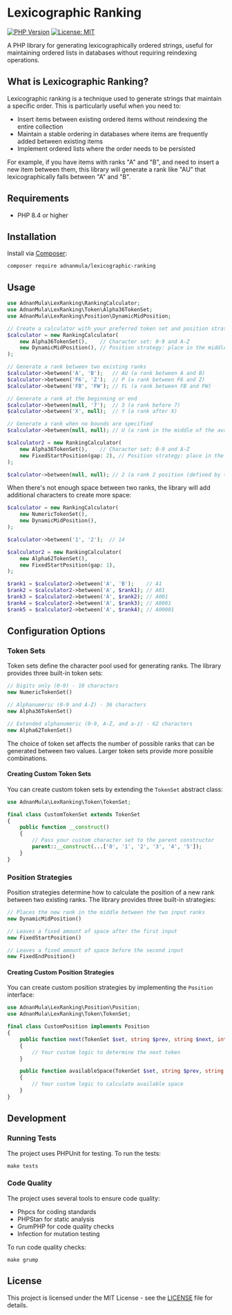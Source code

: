 # Lexicographic Ranking

[![PHP Version](https://img.shields.io/badge/PHP-%3E=8.4-777BB4.svg)](https://www.php.net/)
[![License: MIT](https://img.shields.io/badge/License-MIT-yellow.svg)](https://opensource.org/licenses/MIT)

A PHP library for generating lexicographically ordered strings, useful for maintaining ordered lists in databases without requiring reindexing operations.

## What is Lexicographic Ranking?

Lexicographic ranking is a technique used to generate strings that maintain a specific order. This is particularly useful when you need to:

- Insert items between existing ordered items without reindexing the entire collection
- Maintain a stable ordering in databases where items are frequently added between existing items
- Implement ordered lists where the order needs to be persisted

For example, if you have items with ranks "A" and "B", and need to insert a new item between them, this library will generate a rank like "AU" that lexicographically falls between "A" and "B".

## Requirements

- PHP 8.4 or higher

## Installation

Install via [Composer](https://getcomposer.org/):

```shell
composer require adnanmula/lexicographic-ranking
```

## Usage

```php
use AdnanMula\LexRanking\RankingCalculator;
use AdnanMula\LexRanking\Token\Alpha36TokenSet;
use AdnanMula\LexRanking\Position\DynamicMidPosition;

// Create a calculator with your preferred token set and position strategy
$calculator = new RankingCalculator(
    new Alpha36TokenSet(),    // Character set: 0-9 and A-Z
    new DynamicMidPosition(), // Position strategy: place in the middle
);

// Generate a rank between two existing ranks
$calculator->between('A', 'B');   // AU (a rank between A and B)
$calculator->between('F6', 'Z');  // P (a rank between F6 and Z)
$calculator->between('FB', 'FW'); // FL (a rank between FB and FW)

// Generate a rank at the beginning or end
$calculator->between(null, '7');  // 3 (a rank before 7)
$calculator->between('X', null);  // Y (a rank after X)

// Generate a rank when no bounds are specified
$calculator->between(null, null); // U (a rank in the middle of the available space)

$calculator2 = new RankingCalculator(
    new Alpha36TokenSet(),    // Character set: 0-9 and A-Z
    new FixedStartPosition(gap: 2), // Position strategy: place in the middle
);

$calculator->between(null, null); // 2 (a rank 2 position (defined by the gap) after the first available space on the token set)
```

When there's not enough space between two ranks, the library will add additional characters to create more space:

```php
$calculator = new RankingCalculator(
    new NumericTokenSet(),
    new DynamicMidPosition(),
);

$calculator->between('1', '2');  // 14

$calculator2 = new RankingCalculator(
    new Alpha62TokenSet(),
    new FixedStartPosition(gap: 1),
);

$rank1 = $calculator2->between('A', 'B');    // A1
$rank2 = $calculator2->between('A', $rank1); // A01
$rank3 = $calculator2->between('A', $rank2); // A001
$rank4 = $calculator2->between('A', $rank3); // A0001
$rank5 = $calculator2->between('A', $rank4); // A00001
```

## Configuration Options

### Token Sets

Token sets define the character pool used for generating ranks. The library provides three built-in token sets:

```php
// Digits only (0-9) - 10 characters
new NumericTokenSet()

// Alphanumeric (0-9 and A-Z) - 36 characters
new Alpha36TokenSet()

// Extended alphanumeric (0-9, A-Z, and a-z) - 62 characters
new Alpha62TokenSet()
```

The choice of token set affects the number of possible ranks that can be generated between two values. Larger token sets provide more possible combinations.

#### Creating Custom Token Sets

You can create custom token sets by extending the `TokenSet` abstract class:

```php
use AdnanMula\LexRanking\Token\TokenSet;

final class CustomTokenSet extends TokenSet
{
    public function __construct()
    {
        // Pass your custom character set to the parent constructor
        parent::__construct(...['0', '1', '2', '3', '4', '5']);
    }
}
```

### Position Strategies

Position strategies determine how to calculate the position of a new rank between two existing ranks. The library provides three built-in strategies:

```php
// Places the new rank in the middle between the two input ranks
new DynamicMidPosition()

// Leaves a fixed amount of space after the first input
new FixedStartPosition()

// Leaves a fixed amount of space before the second input
new FixedEndPosition()
```

#### Creating Custom Position Strategies

You can create custom position strategies by implementing the `Position` interface:

```php
use AdnanMula\LexRanking\Position\Position;
use AdnanMula\LexRanking\Token\TokenSet;

final class CustomPosition implements Position
{
    public function next(TokenSet $set, string $prev, string $next, int $offset): ?string
    {
        // Your custom logic to determine the next token
    }

    public function availableSpace(TokenSet $set, string $prev, string $next): int
    {
        // Your custom logic to calculate available space
    }
}
```

## Development

### Running Tests

The project uses PHPUnit for testing. To run the tests:

```shell
make tests
```

### Code Quality

The project uses several tools to ensure code quality:

- Phpcs for coding standards
- PHPStan for static analysis
- GrumPHP for code quality checks
- Infection for mutation testing

To run code quality checks:

```shell
make grump
```

## License

This project is licensed under the MIT License - see the [LICENSE](LICENSE) file for details.
